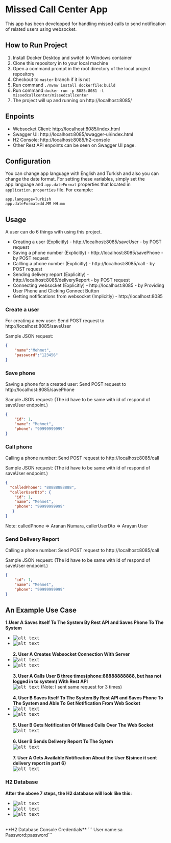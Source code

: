 # Missed Call Center App
This app has been developped for handling missed calls to send notification of related users using websocket.

## How to Run Project
1. Install Docker Desktop and switch to Windows container
2. Clone this repository in to your local machine
3. Open a command prompt in the root directory of the local project repository
4. Checkout to ```master``` branch if it is not
5. Run command  ```./mvnw install dockerfile:build```
6. Run command  ```docker run -p 8085:8081 -t missedcallcenter/missedcallcenter```
7. The project will up and running on http://localhost:8085/

## Enpoints
* Websocket Client: http://localhost:8085/index.html
* Swagger UI: http://localhost:8085/swagger-ui/index.html
* H2 Console: http://localhost:8085/h2-console
* Other Rest API enpoints can be seen on Swagger UI page.

## Configuration
You can change app language with English and Turkish and also you can change the date format. For setting these variables, simply set the app.language and ```app.dateFormat``` properties that located in ```application.propertie```s file. For example:

 ```
app.language=Turkish
app.dateFormat=dd.MM HH:mm
 ```

## Usage
A user can do 6 things with using this project.
* Creating a user (Explicitly) - http://localhost:8085/saveUser - by POST request
* Saving a phone number (Explicitly) - http://localhost:8085/savePhone - by POST request
* Callling a phone number (Explicitly) - http://localhost:8085/call - by POST request
* Sending delivery report (Explicitly) - http://localhost:8085/deliveryReport - by POST request
* Connecting websocket (Explicitly) - http://localhost:8085 - by Providing User Phone and Clicking Connect Button
* Getting notifications from websocket (Implicitly) - http://localhost:8085 


### Create a user
For creating a new user: Send POST request to http://localhost:8085/saveUser

Sample JSON request:
```JSON
{
    "name":"Mehmet",
    "password":"123456"
}
```

### Save phone
Saving a phone for a created user: Send POST request to http://localhost:8085/savePhone

Sample JSON request: (The id have to be same with id of respond of saveUser endpoint.)
```JSON
{
    "id": 1,
    "name": "Mehmet",
    "phone": "99999999999"
}
```

### Call phone
Calling a phone number: Send POST request to http://localhost:8085/call

Sample JSON request: (The id have to be same with id of respond of saveUser endpoint.)
```JSON
{
  "calledPhone": "88888888888",
  "callerUserDto": {
    "id": 1,
    "name": "Mehmet",
    "phone": "99999999999"
   }
}
```
Note: calledPhone => Aranan Numara, callerUserDto => Arayan User

### Send Delivery Report 
Calling a phone number: Send POST request to http://localhost:8085/call

Sample JSON request: (The id have to be same with id of respond of saveUser endpoint.)
```JSON
{
    "id": 1,
    "name": "Mehmet",
    "phone": "99999999999"
}
```
## An Example Use Case
**1.User A Saves Itself To The System By Rest API and Saves Phone To The System**<br />
 * <kbd>![alt text](https://user-images.githubusercontent.com/23100256/100641262-49938a80-3348-11eb-9609-7c5cba632c85.png)</kbd>
 * <kbd>![alt text](https://user-images.githubusercontent.com/23100256/100641395-78116580-3348-11eb-94c1-5a1107320038.png)</kbd>
<br /><br />
**2. User A Creates Websocket Connection With Server**<br />
 * <kbd>![alt text](https://user-images.githubusercontent.com/23100256/100642073-5a90cb80-3349-11eb-8ea9-9fed9bcc43a7.png)</kbd>
 * <kbd>![alt text](https://user-images.githubusercontent.com/23100256/100642241-988def80-3349-11eb-9759-dc1b00880fc6.png)</kbd>
<br /><br />
**3. User A Calls User B three times(phone:88888888888, but has not logged in to system) With Rest API**<br />
<kbd>![alt text](https://user-images.githubusercontent.com/23100256/100642958-86608100-334a-11eb-87e8-809f2d15fee9.png)</kbd>
  (Note: I sent same request for 3 times)
<br /><br />
**4. User B Saves Itself To The System By Rest API and Saves Phone To The System and Able To Get Notification From Web Socket**<br />
  * <kbd>![alt text](https://user-images.githubusercontent.com/23100256/100644393-51edc480-334c-11eb-8afa-5408b395a916.png)</kbd>
  * <kbd>![alt text](https://user-images.githubusercontent.com/23100256/100644754-c45ea480-334c-11eb-88ce-7b23ac18c870.png)</kbd>
<br /><br />
**5. User B Gets Notification Of Missed Calls Over The Web Socket**<br />
<kbd>![alt text](https://user-images.githubusercontent.com/23100256/100644975-143d6b80-334d-11eb-8b8d-cd590114ad41.png)</kbd>
<br /><br />
**6. User B Sends Delivery Report To The Sytem**<br />
<kbd>![alt text](https://user-images.githubusercontent.com/23100256/100645392-a9406480-334d-11eb-9c1d-4b955a26320d.png)</kbd>
<br /><br />
**7. User A Gets Available Notification About the User B(since it sent delivery report in part 6)**<br />
<kbd>![alt text](https://user-images.githubusercontent.com/23100256/100645528-d9880300-334d-11eb-8be9-4e99ee62d977.png)</kbd>

### H2 Database
**After the above 7 steps, the H2 database will look like this:**
 * <kbd>![alt text](https://user-images.githubusercontent.com/23100256/100658382-02b18f00-3360-11eb-8055-349f0d39e3ce.png)</kbd>
 * <kbd>![alt text](https://user-images.githubusercontent.com/23100256/100660076-92583d00-3362-11eb-85cf-c866ef8dd638.png)</kbd>
 * <kbd>![alt text](https://user-images.githubusercontent.com/23100256/100660160-adc34800-3362-11eb-8508-4639cacc780e.png)</kbd>
 <br />
**H2 Database Console Credentials**
```
User name:sa
Password:password```
